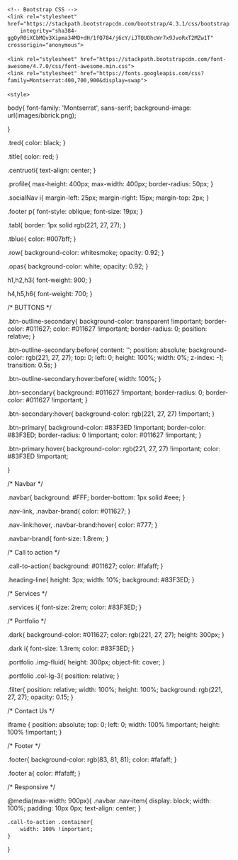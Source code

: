 <head>
    <title>DS Portfolio</title>
    <!-- Required meta tags -->
    <meta charset="utf-8">
    <meta name="viewport" content="width=device-width, initial-scale=1, shrink-to-fit=no">

    <!-- Bootstrap CSS -->
    <link rel="stylesheet" href="https://stackpath.bootstrapcdn.com/bootstrap/4.3.1/css/bootstrap.min.css"
        integrity="sha384-ggOyR0iXCbMQv3Xipma34MD+dH/1fQ784/j6cY/iJTQUOhcWr7x9JvoRxT2MZw1T" crossorigin="anonymous">

    <link rel="stylesheet" href="https://stackpath.bootstrapcdn.com/font-awesome/4.7.0/css/font-awesome.min.css">
    <link rel="stylesheet" href="https://fonts.googleapis.com/css?family=Montserrat:400,700,900&display=swap">

    <style>

body{
    font-family: 'Montserrat', sans-serif;
    background-image: url(images/bbrick.png);
    
}

.tred{
    color: black;
}

.title{
    color: red;
}

.centruoti{
    text-align: center;
}

.profile{
    max-height: 400px;
    max-width: 400px;
    border-radius: 50px;
}

.socialNav i{
    margin-left: 25px;
    margin-right: 15px;
    margin-top: 2px;
}

.footer p{
    font-style: oblique;
    font-size: 19px;
}

.tabl{
    border: 1px solid rgb(221, 27, 27);
}

.tblue{
    color: #007bff;
}

.row{
    background-color: whitesmoke;
    opacity: 0.92;
}

.opas{
    background-color: white;
    opacity: 0.92;
}

h1,h2,h3{
    font-weight: 900;
}

h4,h5,h6{
    font-weight: 700;
}

/*
BUTTONS
*/

.btn-outline-secondary{
    background-color: transparent !important;
    border-color: #011627;
    color: #011627 !important;
    border-radius: 0;
    position: relative;
}

.btn-outline-secondary:before{
    content: '';
    position: absolute;
    background-color: rgb(221, 27, 27);
    top: 0;
    left: 0;
    height: 100%;
    width: 0%;
    z-index: -1;
    transition: 0.5s;
}

.btn-outline-secondary:hover:before{
    width: 100%;
}

.btn-secondary{
    background: #011627 !important;
    border-radius: 0;
    border-color: #011627 !important;
}

.btn-secondary:hover{
    background-color: rgb(221, 27, 27) !important;
}

.btn-primary{
    background-color: #83F3ED !important;
    border-color: #83F3ED;
    border-radius: 0 !important;
    color: #011627 !important;
}

.btn-primary:hover{
    background-color: rgb(221, 27, 27) !important;
    color: #83F3ED !important;

}

/*
Navbar
*/

.navbar{
    background: #FFF;
    border-bottom: 1px solid #eee;
}

.nav-link,
.navbar-brand{
    color: #011627;
}

.nav-link:hover,
.navbar-brand:hover{
    color: #777;
}

.navbar-brand{
    font-size: 1.8rem;
}

/*
Call to action
*/

.call-to-action{
    background: #011627;
    color: #fafaff;
}

.heading-line{
    height: 3px;
    width: 10%;
    background: #83F3ED;
}

/*
Services
*/

.services i{
    font-size: 2rem;
    color: #83F3ED;
}

/*
Portfolio
*/

.dark{
    background-color: #011627;
    color: rgb(221, 27, 27);
    height: 300px;
}

.dark i{
    font-size: 1.3rem;
    color: #83F3ED;
}

.portfolio .img-fluid{
    height: 300px;
    object-fit: cover;
}

.portfolio .col-lg-3{
    position: relative;
}

.filter{
    position: relative;
    width: 100%;
    height: 100%;
    background: rgb(221, 27, 27);
    opacity: 0.15;
}

/*
Contact Us
*/

iframe {
    position: absolute;
    top: 0;
    left: 0;
    width: 100% !important;
    height: 100% !important;
}

/*
Footer
*/

.footer{
    background-color: rgb(83, 81, 81);
    color: #fafaff;
}

.footer a{
    color: #fafaff;
}

/*
Responsive
*/

@media(max-width: 900px){
    .navbar .nav-item{
        display: block;
        width: 100%;
        padding: 10px 0px;
        text-align: center;
    }

    .call-to-action .container{
        width: 100% !important;
    }
}
    </style>
</head>

<body>
    <div class="blur"></div>
    <!--
    <nav class="navbar navbar-expand-lg fixed-top">
        <div class="container">
            <a class="navbar-brand" href="#">DS-P</a>
            <button class="navbar-toggler d-lg-none" type="button" data-toggle="collapse"
                data-target="#collapsibleNavId" aria-controls="collapsibleNavId" aria-expanded="false"
                aria-label="Toggle navigation">
                <span class="navbar-toggler-icon"><i class="fa fa-bars"></i></span>
            </button>

            <div class="collapse navbar-collapse justify-content-end" id="collapsibleNavId">
                <ul class="nav">
                    <li class="nav-item active">
                        <a class="nav-link" href="#">About Us <span class="sr-only">(current)</span></a>
                    </li>
                    <li class="nav-item">
                        <a class="nav-link" href="#">Pricing</a>
                    </li>
                    <li class="nav-item">
                        <a class="nav-link" href="#">Team</a>
                    </li>
                    <li class="nav-item">
                        <a class="nav-link" href="#">Services</a>
                    </li>
                    <li class="nav-item">
                        <a class="nav-link" href="#">Gallery</a>
                    </li>
                    <li class="nav-item">
                        <a class="nav-link btn-outline-secondary" href="#">Contact Us</a>
                    </li>
                </ul>
            </div>
        </div>
    </nav>
    -->

    <!--Home-->
    <section class="home container">
        <div class="row mt-0">
            <div class="col-lg-6 mt-5 py-5 pl-5 centruoti">
                <img class="animated zoomIn img-fluid profile" src="images/as.png" alt="Profile Picture">
            </div>
            <div class="col-lg-6 my-auto">
                <div class="row">
                    <div class="home-content offset-lg-1 col-lg-10 overflow-hidden">
                        <h1 class="animated slideInLeft delay-1s pb-3 tblue"><em>Dziugas Sablauskas</em></h1>
                        <p class="animated slideInLeft delay-2s pb-3 tred"><strong>Hi,</strong> I am an IT Management for Business student in Glasgow Caledonian University <i class="fa fa-university" aria-hidden="true"></i><br><br>
                        In studies we are introduced with IT widely, but mostly I like Web development and this is where I spend part of my free time. I've made few Web projects for companies and ofcourse had some of them built for studies or myself.</p>
                        <button class="animated zoomIn delay-3s btn btn-lg btn-outline-secondary tred" onclick="window.location.href = 'about.html';">Read More</button>
                        <button class="animated zoomIn delay-3s btn btn-lg btn-secondary tblue" onclick="window.location.href = 'contact.html';">Contact Me</button>
                    </div>
                </div>
            </div>
        </div>
    </section>

    <!--Call to action
    <section class="call-to-action py-5">
        <div class="container text-center w-50">
            <h2 class="animated slideInDown py-3 tred">Call to action</h2>
            <div class="mx-auto heading-line"></div>
            <p class="py-3">dsf oijsdfi oidsfj odsi oifdso ids oijnawdn aw danwdo dwaoi mowadm awd wamod mowadimwad
                oaiwmd owaimdomw fsosifd nmfd</p>
            <button class="btn btn-lg btn-primary tblue">Learn more</button>
        </div>
    </section>
    //-->

    <!--Services-->
    <section class="services opas">
        <div class="text-center py-5">
            <h1 class="py-3 tred">Skills</h1>
            <div class="mx-auto heading-line"></div>
        </div>
        <div class="container">
            <div class="row">
                <div class="wow animated zoomIn col-md-4 text-center">
                    <i class="fa fa-html5" aria-hidden="true"></i>
                    <h4 class="py-3 tred">HTML 5</h4>
                    <p class="pb-5">Have advanced understand and ability to write code in HTML</p>
                </div>
                <div class="wow animated zoomIn col-md-4 text-center">
                    <i class="fa fa-css3"></i>
                    <h4 class="py-3 tred">CSS 3</h4>
                    <p class="pb-5">Cascading Style Sheet is where I feel like it's must to spend enought time as it is one of main reason why code looks great</p>
                </div>
                <div class="wow animated zoomIn col-md-4 text-center">
                    <i class="fa fa-code"></i>
                    <h4 class="py-3 tred">JavaScript</h4>
                    <p class="pb-5">Believe, that for web developer it's one of the most important things to know, so I spend most of my time to improve my JavaScript writing</p>
                </div>
                <div class="wow animated zoomIn col-md-4 text-center">
                    <i class="fa fa-bars"></i>
                    <h4 class="py-3 tred">Bootstrap</h4>
                    <p class="pb-5">Have built few websites with bootstrap, so already have perception of how i works</p>
                </div>
                <div class="wow animated zoomIn col-md-4 text-center">
                    <i class="fa fa-picture-o" aria-hidden="true"></i>
                    <h4 class="py-3 tred">Gimp</h4>
                    <p class="pb-5">Able to simply manipulate or edit images using Gimp</p>
                </div>
                <div class="wow animated zoomIn col-md-4 text-center">
                    <i class="fa fa-cog" aria-hidden="true"></i>
                    <h4 class="py-3 tred">Back End</h4>
                    <p class="pb-5">Have enough experience with Java, to write intermediate code. Also had past experience with C++</p>
                </div>
                <div class="wow animated zoomIn col-md-4 text-center">
                    <i class="fa fa-bug"></i>
                    <h4 class="py-3 tred">Bug Fixing</h4>
                    <p class="pb-5">Able to debug, find and resolve defects  that prevent correct operation within front end or back end codes</p>
                </div>
                <div class="wow animated zoomIn col-md-4 text-center">
                    <i class="fa fa-laptop"></i>
                    <h4 class="py-3 tred">Google'ing</h4>
                    <p class="pb-5">Always believed, the key to programming is the ability to search for information</p>
                </div>
            </div>
        </div>
    </section>

    <!--Portfolio-->
    <section class="portfolio container-fluid opas">
        <div class="text-center py-5">
            <h1 class="py-3 tred">Portfolio</h1>
            <div class="mx-auto heading-line"></div>
        </div>

        <div class="row pt-5">
            <div class="col-md-1"></div>
            <div class="col-md-4 p-0 mb-3">
                <img class="img-fluid tabl filter" src="images/wiseteam.PNG" alt="Company WiseTeam website image">
                <h3 class="pl-2 pt-3">WiseTeam</h3>
                <span class="title pl-2">Client Project</span>
            </div>

            <div class="col-md-2"></div>

            <div class="col-md-4 p-0 mb-3">
                <img class="img-fluid tabl filter" src="images/konsultacijos.PNG"alt="Company IK Consulting website image">
                <h3 class="pl-2 pt-3">IK Consulting</h3>
                <span class="title pl-2">Client Project</span>
            </div>
            <div class="col-md-1"></div>
        </div>

        <div class="row pt-5">
            <div class="col-md-1"></div>
            <div class="col-md-4 p-0 mb-3">
                <img class="img-fluid tabl filter" src="images/softconsulting.PNG" alt="Soft Consulting website image">
                <h3 class="pl-2 pt-3">Soft Consulting</h3>
                <span class="title pl-2">Client Project</span>
            </div>

            <div class="col-md-2"></div>

            <div class="col-md-4 p-0 mb-3">
                <img class="img-fluid tabl filter" src="images/lotr.png"alt=" College website image">
                <h3 class="pl-2 pt-3">Review Actors</h3>
                <span class="title pl-2">College Project</span>
            </div>
            <div class="col-md-1"></div>
        </div>

        <div class="row pt-5">
            <div class="col-md-1"></div>
            <div class="col-md-4 p-0 mb-3">
                <img class="img-fluid tabl filter" src="images/firstweb.PNG" alt="Dziugas first website image">
                <h3 class="pl-2 pt-3">First Website</h3>
                <span class="title pl-2">College Project</span>
            </div>

            <div class="col-md-2"></div>

            <div class="col-md-4 p-0 mb-3">
                <img class="img-fluid tabl filter" src="images/fire-cracker-spark-in-night-time-photography-668254.jpg" alt=" Personal website image">
                <h3 class="pl-2 pt-3">Grozio Studija</h3>
                <span class="title pl-2">Personal Project</span>
            </div>
            <div class="col-md-1"></div>
        </div>
    </section>

    <!--Contact Us
    <section class="contact">
        <div class="container">
            <div class="text-center py-5">
                <h2 class="py-3 tred">Contact Us</h2>
                <div class="mx-auto heading-line"></div>
            </div>

            <div class="row tblue">
                <div class="col-lg-6">
                    <!--Google Map
                    <iframe src="https://www.google.com/maps/embed?pb=!1m18!1m12!1m3!1d2304.7583810627384!2d25.180257315766674!3d54.713873979100306!2m3!1f0!2f0!3f0!3m2!1i1024!2i768!4f13.1!3m3!1m2!1s0x46dd9225778aec4b%3A0xe4bf73afe85c55d!2s%C4%AEsruties%20g.%202%2C%20Vilnius%2006244!5e0!3m2!1sen!2slt!4v1576351027121!5m2!1sen!2slt"></iframe>                    
                </div>
                <form class="col-lg-6">
                    <div class="form-group">
                        <label for="email">Email</label>
                        <input id="email" class="form-control" type="email" aria-describedby="emailHint"
                            placeholder="Enter email...">
                        <small id="emailHint" class="form-text text-muted">We'll never share your email with anyone
                            else.</small>
                    </div>
                    <div class="form-group">
                        <label for="name">Name</label>
                        <input id="name" class="form-control" type="name" placeholder="Enter name...">
                    </div>
                    <div class="form-group">
                        <label for="message">Message</label>
                        <textarea id="message" class="form-control" placeholder="Enter message..." rows="5"></textarea>
                    </div>
                    <button type="submit" class="btn btn-lg btn-outline-secondary">Submit</button>
                </form>
            </div>
        </div>
    </section>
    //-->


    <!--Footer-->
    <footer class="footer mt-5">
            <div class="text-center py-2">
                <h3 class="py-3">DS-Projects</h3>
                <div class="mx-auto heading-line"></div>
            </div>
            <div class="copyright text-center py-3 text-muted">
                <p><b>Always Seeking to Learn More</b></p>
                <div class="socialNav">
                    <a href="https://www.facebook.com/profile.php?id=100007791466332" target="_blank"> <i class="fa fa-facebook-official" aria-hidden="true"></i></a>
                    <a href="https://www.instagram.com/sablauskas.cia/" target="_blank"> <i class="fa fa-instagram" aria-hidden="true"></i></a>
                    <a href="https://www.linkedin.com/in/dziugas-sablauskas-933417170/" target="_blank"> <i class="fa fa-linkedin-square" aria-hidden="true"></i></a>
                </div>
            </div>
    </footer>
    <!-- Optional JavaScript -->
    <!-- jQuery first, then Popper.js, then Bootstrap JS -->
    <script src="https://code.jquery.com/jquery-3.3.1.slim.min.js"
        integrity="sha384-q8i/X+965DzO0rT7abK41JStQIAqVgRVzpbzo5smXKp4YfRvH+8abtTE1Pi6jizo"
        crossorigin="anonymous"></script>
    <script src="https://cdnjs.cloudflare.com/ajax/libs/popper.js/1.14.7/umd/popper.min.js"
        integrity="sha384-UO2eT0CpHqdSJQ6hJty5KVphtPhzWj9WO1clHTMGa3JDZwrnQq4sF86dIHNDz0W1"
        crossorigin="anonymous"></script>
    <script src="https://stackpath.bootstrapcdn.com/bootstrap/4.3.1/js/bootstrap.min.js"
        integrity="sha384-JjSmVgyd0p3pXB1rRibZUAYoIIy6OrQ6VrjIEaFf/nJGzIxFDsf4x0xIM+B07jRM"
        crossorigin="anonymous"></script>

</body>
